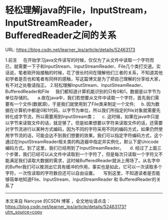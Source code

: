 # 轻松理解java的File，InputStream，InputStreamReader，BufferedReader之间的关系

URL: https://blog.csdn.net/learner_lps/article/details/52463173

1.前言
    在开始学习java文件读写的时候，仅仅为了从文件中读取一个字符而已，就需要一下子和InputStream、InputStreamReader、File几个类打交道。实话说，笔者刚开始接触的时候，花了很长时间在理解他们三者的关系，不知道其他初学者是否也和笔者有同样的感触，写这篇博文是为了把自己理解的分享给大家，有不对之处敬请指正。
2.轻松理解InputStream、InputStreamReader、BufferedReader和File
    我们都知道计算机能识别的只有0和1，数据是以字节为单位存储的。
    a.故在java中，我们若想要从文件中读取一个字符，首先我们需要有一个文件(数据源)，于是我们就使用到了File类来制定一个文件;
    b. 因为数据在计算机中都是0和1代码，以字节为单位，所以我们所指定的file对象就需要先转化成字节流，所以需要用到InputStream类；
    c. 这时候，如果在java中只是以字节来读取文件的话，就足够了。但是如果想要以字符来读取文件的话，还需要对字节流进行以某种方式编码，因为不同的字符采用不同的编码方式，如果仍然使用字节流的话，可能会达不到我们想要的效果。我们可以指定字符编码方式，这个通过在InputStreamReader相关类的构造器中指定并实例化，默认下是Unicode编码方式。到了这里，我们已经用到了InputStreamReader。
    d. 经过了上面三个步骤，我们已经可以从文件中读取到一个字符了，但是每次只读取一个字符又不能满足我们读取大数据的需求，这时候BufferedReader就派上用场了。从名字中的Buffer我们可以推测出它具有缓冲的作用，事实也是如此，它可以一次读取多个字符，一次性读取的字符数目还可以自由设置。
    写到这里，不知道读者是否能够简单地知道FIle、InputStream、InputStreamReader 和 BufferedReader的关系了

---------------------

本文来自 Nancyse 的CSDN 博客 ，全文地址请点击：https://blog.csdn.net/learner_lps/article/details/52463173?utm_source=copy 
